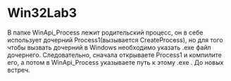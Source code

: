 # Win32Lab3
В папке WinApi_Process лежит родительский процесс, он в себе использует дочерний Process1(вызывается CreateProcess), но
для того чтобы вызвать дочерний в Windows необходимо указать .exe файл дочернего. Следовательно, сначала открываете Process1 и компилите
его, а потом в WinApi_Process указываете путь к этому .exe .
До новых встреч.
